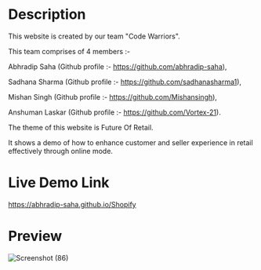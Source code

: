 # Description
This website is created by our team "Code Warriors".

This team comprises of 4 members :- 

Abhradip Saha (Github profile :- https://github.com/abhradip-saha), 

Sadhana Sharma (Github profile :- https://github.com/sadhanasharma1),

Mishan Singh (Github profile :- https://github.com/Mishansingh),

Anshuman Laskar (Github profile :- https://github.com/Vortex-21).

The theme of this website is Future Of Retail.

It shows a demo of how to enhance customer and seller experience in retail effectively through online mode.

# Live Demo Link
https://abhradip-saha.github.io/Shopify

# Preview
![Screenshot (86)](https://github.com/abhradip-saha/Shopify/assets/110524706/95d7deeb-6030-4141-a0ba-5efcab9801d0)

